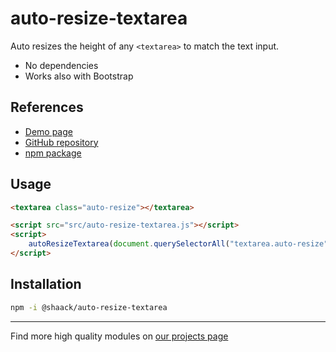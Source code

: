 # auto-resize-textarea

Auto resizes the height of any `<textarea>` to match the text input.

- No dependencies
- Works also with Bootstrap

## References

- [Demo page](https://shaack.com/projekte/auto-resize-textarea/)
- [GitHub repository](https://github.com/shaack/auto-resize-textarea)
- [npm package](https://www.npmjs.com/package/@shaack/auto-resize-textarea)

## Usage

```html
<textarea class="auto-resize"></textarea>

<script src="src/auto-resize-textarea.js"></script>
<script>
    autoResizeTextarea(document.querySelectorAll("textarea.auto-resize"), {maxHeight: 320})
</script>
```

## Installation

```bash
npm -i @shaack/auto-resize-textarea
```

---

Find more high quality modules
on [our projects page](https://shaack.com/works)

